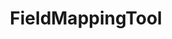 ---
optionsClassName: FieldMappingToolOptions
optionsClassFullName: MigrationTools.Tools.FieldMappingToolOptions
configurationSamples:
- name: defaults
  description: 
  code: >-
    {
      "MigrationTools": {
        "CommonTools": {
          "FieldMappingTool": {
            "Enabled": "False",
            "FieldMapDefaults": null,
            "FieldMaps": null
          }
        }
      }
    }
  sampleFor: MigrationTools.Tools.FieldMappingToolOptions
- name: sample
  description: 
  code: >-
    {
      "MigrationTools": {
        "CommonTools": {
          "FieldMappingTool": {
            "Enabled": "True",
            "FieldMaps": [
              {
                "ApplyTo": [
                  "SomeWorkItemType"
                ],
                "FieldMapType": "FieldMergeMap",
                "formatExpression": "{0} \n {1}",
                "sourceFields": [
                  "Custom.FieldA",
                  "Custom.FieldB"
                ],
                "targetField": "Custom.FieldC"
              },
              {
                "ApplyTo": [
                  "SomeWorkItemType"
                ],
                "FieldMapType": "FieldLiteralMap",
                "targetField": "Custom.SomeField",
                "value": "New field value"
              },
              {
                "ApplyTo": [
                  "SomeWorkItemType"
                ],
                "FieldMapType": "MultiValueConditionalMap",
                "sourceFieldsAndValues": {
                  "Field1": "Value1",
                  "Field2": "Value2"
                },
                "targetFieldsAndValues": {
                  "Field1": "Value1",
                  "Field2": "Value2"
                }
              },
              {
                "ApplyTo": [
                  "SomeWorkItemType"
                ],
                "FieldMapType": "FieldSkipMap",
                "targetField": "Custom.ReflectedWorkItemId"
              },
              {
                "ApplyTo": [
                  "SomeWorkItemType"
                ],
                "defaultValue": "StateB",
                "FieldMapType": "FieldValueMap",
                "sourceField": "System.State",
                "targetField": "System.State",
                "valueMapping": {
                  "StateA": "StateB"
                }
              },
              {
                "ApplyTo": [
                  "SomeWorkItemType"
                ],
                "defaultValue": "42",
                "FieldMapType": "FieldToFieldMap",
                "sourceField": "Microsoft.VSTS.Common.BacklogPriority",
                "targetField": "Microsoft.VSTS.Common.StackRank"
              },
              {
                "ApplyTo": [
                  "SomeWorkItemType",
                  "SomeOtherWorkItemType"
                ],
                "FieldMapType": "FieldToFieldMultiMap",
                "SourceToTargetMappings": {
                  "SourceField1": "TargetField1",
                  "SourceField2": "TargetField2"
                }
              },
              {
                "ApplyTo": [
                  "SomeWorkItemType"
                ],
                "FieldMapType": "FieldToTagMap",
                "formatExpression": "ScrumState:{0}",
                "sourceField": "System.State"
              },
              {
                "ApplyTo": [
                  "SomeWorkItemType"
                ],
                "FieldMapType": "FieldToTagFieldMap",
                "formatExpression": "{0} <br/><br/><h3>Acceptance Criteria</h3>{1}",
                "sourceFields": [
                  "System.Description",
                  "Microsoft.VSTS.Common.AcceptanceCriteria"
                ],
                "targetField": "System.Description"
              },
              {
                "ApplyTo": [
                  "SomeWorkItemType"
                ],
                "FieldMapType": "RegexFieldMap",
                "pattern": "PRODUCT \\d{4}.(\\d{1})",
                "replacement": "$1",
                "sourceField": "COMPANY.PRODUCT.Release",
                "targetField": "COMPANY.DEVISION.MinorReleaseVersion"
              },
              {
                "ApplyTo": [
                  "SomeWorkItemType"
                ],
                "FieldMapType": "FieldValueToTagMap",
                "formatExpression": "{0}",
                "pattern": "Yes",
                "sourceField": "Microsoft.VSTS.CMMI.Blocked"
              },
              {
                "ApplyTo": [
                  "SomeWorkItemType"
                ],
                "FieldMapType": "TreeToTagMap",
                "timeTravel": "1",
                "toSkip": "3"
              }
            ]
          }
        }
      }
    }
  sampleFor: MigrationTools.Tools.FieldMappingToolOptions
- name: classic
  description: 
  code: >-
    {
      "$type": "FieldMappingToolOptions",
      "Enabled": true,
      "FieldMaps": []
    }
  sampleFor: MigrationTools.Tools.FieldMappingToolOptions
description: missng XML code comments
className: FieldMappingTool
typeName: Tools
architecture: 
options:
- parameterName: Enabled
  type: Boolean
  description: If set to `true` then the tool will run. Set to `false` and the processor will not run.
  defaultValue: missng XML code comments
- parameterName: FieldMaps
  type: List
  description: missng XML code comments
  defaultValue: missng XML code comments
status: missng XML code comments
processingTarget: missng XML code comments
classFile: /src/MigrationTools/Tools/FieldMappingTool.cs
optionsClassFile: /src/MigrationTools/Tools/FieldMappingToolOptions.cs

redirectFrom:
- /Reference/Tools/FieldMappingToolOptions/
layout: reference
toc: true
permalink: /Reference/Tools/FieldMappingTool/
title: FieldMappingTool
categories:
- Tools
- 
topics:
- topic: notes
  path: /docs/Reference/Tools/FieldMappingTool-notes.md
  exists: false
  markdown: ''
- topic: introduction
  path: /docs/Reference/Tools/FieldMappingTool-introduction.md
  exists: false
  markdown: ''

---